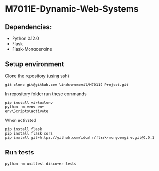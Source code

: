 # M7011E-Dynamic-Web-Systems


## Dependencies:
- Python 3.12.0 
- Flask
- Flask-Mongoengine

## Setup environment

Clone the repository (using ssh)

	git clone git@github.com:lindstromemil/M7011E-Project.git

In repository folder run these commands

    pip install virtualenv
    python -m venv env
    env\Scripts\activate

When activated

    pip install flask
    pip install flask-cors
    pip install git+https://github.com/idoshr/flask-mongoengine.git@1.0.1


## Run tests

    python -m unittest discover tests
